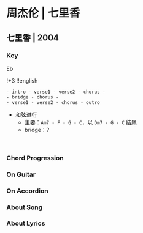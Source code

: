 # 周杰伦 | 七里香
## 七里香 | 2004

### Key
Eb
&nbsp;

!+3
!!english


    - intro - verse1 - verse2 - chorus - 
    - bridge - chorus - 
    - verse1 - verse2 - chorus - outro
- 和弦进行
    - 主要：`Am7 - F - G - C`，以 `Dm7 - G - C` 结尾
    - bridge：?



&nbsp;&nbsp;

### Chord Progression


### On Guitar


### On Accordion


### About Song



### About Lyrics

